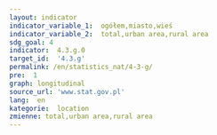 ```yaml
---
layout: indicator
indicator_variable_1:  ogółem,miasto,wieś
indicator_variable_2:  total,urban area,rural area
sdg_goal: 4
indicator:  4.3.g.0
target_id:  '4.3.g'
permalink: /en/statistics_nat/4-3-g/
pre:  1
graph: longitudinal
source_url: 'www.stat.gov.pl'
lang:  en
kategorie:  location
zmienne: total,urban area,rural area
---
```

